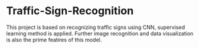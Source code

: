 # Traffic-Sign-Recognition
This project is based on recognizing traffic signs using CNN, supervised learning method is applied. Further image recognition and data visualization is also the prime featires of this model. 
